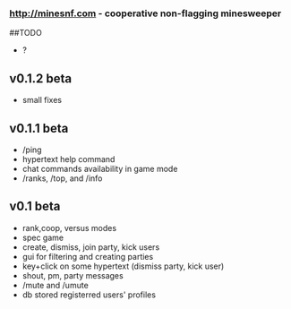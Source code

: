 ### http://minesnf.com - cooperative non-flagging minesweeper

##TODO
* ?

## v0.1.2 beta
* small fixes 
 
## v0.1.1 beta
* /ping
* hypertext help command 
* chat commands availability in game mode
* /ranks, /top, and /info

## v0.1 beta
* rank,coop, versus modes
* spec game
* create, dismiss, join party, kick users
* gui for filtering and creating parties
* key+click on some hypertext (dismiss party, kick user)
* shout, pm, party messages
* /mute and /umute
* db stored registerred users' profiles

